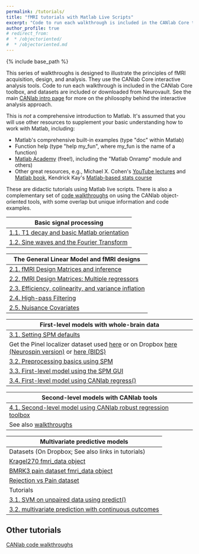 ```yaml
---
permalink: /tutorials/
title: "fMRI tutorials with Matlab Live Scripts"
excerpt: "Code to run each walkthrough is included in the CANlab Core toolbox, and datasets are included or downloaded from Neurovault."
author_profile: true
# redirect_from:
#  * /objectoriented/
#  * /objectoriented.md
---
```

{% include base_path %}

This series of walkthroughs is designed to illustrate the principles of fMRI acquisition, design, and analysis. They use the CANlab Core interactive analysis tools.
Code to run each walkthrough is included in the CANlab Core toolbox, and datasets are included or downloaded from Neurovault. See the main [CANlab intro page](/) for more on the philosophy behind the interactive analysis approach.

This is *not* a comprehensive introduction to Matlab. It's assumed that you will use other resources to supplement your basic understanding how to work with Matlab, including:

* Matlab's comprehensive built-in examples (type "doc" within Matlab)
* Function help (type "help my_fun", where my_fun is the name of a function)
* [Matlab Academy](https://matlabacademy.mathworks.com/) (free!), including the "Matlab Onramp" module and others)
* Other great resources, e.g., Michael X. Cohen's [YouTube lectures](https://www.youtube.com/channel/UCUR_LsXk7IYyueSnXcNextQ) and [Matlab book](https://mitpress.mit.edu/books/matlab-brain-and-cognitive-scientists), Kendrick Kay's [Matlab-based stats course](https://www.cmrr.umn.edu/~kendrick/statsmatlab/)   

These are didactic tutorials using Matlab live scripts. There is also a complementary set of [code walkthroughs](/walkthroughs) on using the CANlab object-oriented tools, with some overlap but unique information and code examples.

| Basic signal processing             
| ------------       |
| [1.1. T1 decay and basic Matlab orientation](tutorials/html/Lab1_T1_decay_and_basic_matlab.html) | [Download Matlab Live Script](tutorials/matlab/Lab1_T1_decay_and_basic_matlab.mlx) |  
| [1.2. Sine waves and the Fourier Transform](canlab_help_2_load_a_sample_dataset/sin_cos_fft.html) | [Download Matlab Live Script](tutorials/matlab/sin_cos_fft.mlx) |

| The General Linear Model and fMRI designs             
| ------------       |
| [2.1. fMRI Design Matrices and inference](tutorials/html/Construction_and_inference_with_simple_design.html) | [Download Matlab Live Script](tutorials/matlab/Construction_and_inference_with_simple_design.mlx) |
| [2.2. fMRI Design Matrices: Multiple regressors](tutorials/html/Design_construction_multiple_regressors.html) | [Download Matlab Live Script](tutorials/matlab/Design_construction_multiple_regressors.mlx) |
| [2.3. Efficiency, colinearity, and variance inflation](tutorials/html/Efficiency_colinearity_and_variance_inflation.html) | [Download Matlab Live Script](tutorials/matlab/Efficiency_colinearity_and_variance_inflation.mlx) |
| [2.4. High-pass Filtering](tutorials/html/high_pass_filtering.html) | [Download Matlab Live Script](tutorials/matlab/high_pass_filtering.mlx) |
| [2.5. Nuisance Covariates](tutorials/html/nuisance_covariates.html) | [Download Matlab Live Script](tutorials/matlab/nuisance_covariates.mlx) |

| First-level models with whole-brain data               
| ------------       |
| [3.1. Setting SPM defaults](tutorials/html/setting_SPM_defaults.html) | [Download Matlab Live Script](tutorials/matlab/setting_SPM_defaults.mlx) |
| Get the Pinel localizer dataset used [here](https://dartbrains.org/content/Download_Data.html) or on Dropbox [here (Neurospin version)](https://www.dropbox.com/sh/fmw6gy7dzhzcnh5/AAA3OsHvRXUKUKCyl18SCxpQa?dl=0) or [here (BIDS)](https://www.dropbox.com/sh/wly58x4r0bqneb2/AADeE6AVHGcJMrClqHzX9GMFa?dl=0)|  |
| [3.2. Preprocessing basics using SPM](tutorials/html/preproc_basics_spm12.html) | [Download Matlab Live Script](tutorials/matlab/preproc_basics_spm12.mlx) |
| [3.3. First-level model using the SPM GUI](tutorials/html/first_level_spm12.html) | [Download Matlab Live Script](tutorials/matlab/first_level_spm12.mlx) |
| [3.4. First-level model using CANlab regress()](tutorials/html/first_level_canlab.html) | [Download Matlab Live Script](tutorials/matlab/first_level_canlab.mlx) |

| Second-level models with CANlab tools            
| ------------       |
| [4.1. Second-level model using CANlab robust regression toolbox](tutorials/html/robust_regression_walkthrough_toolbox.html) | [Download Matlab Live Script](tutorials/matlab/robust_regression_walkthrough_toolbox.mlx) |
| See also [walkthroughs](/walkthroughs) |

| Multivariate predictive models           
| ------------       |
| Datasets (On Dropbox; See also links in tutorials)| Paper links   |
| [Kragel270 fmri_data object](https://www.dropbox.com/s/k8zxio26cfx0uv3/kragel_2018_nat_neurosci_270_subjects_test_images.mat?dl=0) | [Paper](https://www.nature.com/articles/s41593-017-0051-7) |
| [BMRK3 pain dataset fmri_data object](https://www.dropbox.com/s/i7wnvzph4n1wdwt/bmrk3_6levels_pain_dataset.mat?dl=0) | [Paper](https://www.nejm.org/doi/full/10.1056/nejmoa1204471) |
| [Rejection vs Pain dataset](https://www.dropbox.com/sh/zryqei5o7j1e2gj/AAAj4XDhwCuSI25QC94w4LT0a?dl=0) | [Paper](https://www.nature.com/articles/ncomms6380?origin=ppub) and [this](https://www.pnas.org/content/108/15/6270.short) |
| Tutorials | |
| [3.1. SVM on unpaired data using predict()](tutorials/html/canlab_SVM_on_unpaired_data_Kragel270.html) | [Download Matlab Live Script](tutorials/matlab/canlab_SVM_on_unpaired_data_Kragel270.mlx) |
| [3.2. multivariate prediction with continuous outcomes](canlab_help_7_multivariate_prediction_basics/canlab_help_7_multivariate_prediction_basics.html)

## Other tutorials

[CANlab code walkthroughs](/walkthroughs)
